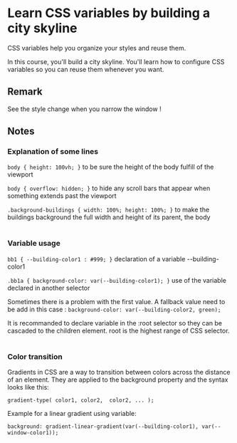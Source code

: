 # Learn CSS variables by building a city skyline 

CSS variables help you organize your styles and reuse them.

In this course, you'll build a city skyline. You'll learn how to configure CSS variables so you can reuse them whenever you want.

## Remark

See the style change when you narrow the window !

## Notes

### Explanation of some lines

`body { height: 100vh; }` to be sure the height of the body fulfill of the viewport

`body { overflow: hidden; }` to hide any scroll bars that appear when something extends past the viewport

`.background-buildings {
  width: 100%;
  height: 100%;
}` to make the buildings background the full width and height of its parent, the body
<br></br>

### Variable usage

`bb1 { --building-color1 : #999; }` declaration of a variable --building-color1

`.bb1a { background-color: var(--building-color1); }` use of the variable declared in another selector

Sometimes there is a problem with the first value. A fallback value need to be add in this case : `background-color: var(--building-color2, green);`

It is recommanded to declare variable in the :root selector so they can be cascaded to the children element. root is the highest range of CSS selector. 
<br></br>
### Color transition

Gradients in CSS are a way to transition between colors across the distance of an element. They are applied to the background property and the syntax looks like this:

`gradient-type(
  color1,
  color2, 
  color2,
  ...
);` 

Example for a linear gradient using variable: 

`background: gradient-linear-gradient(var(--building-color1), var(--window-color1));`

